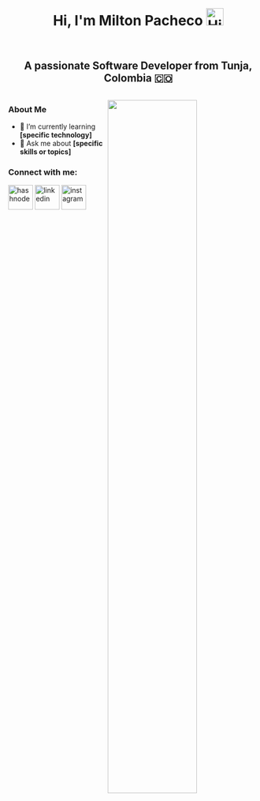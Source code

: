 <!--h1 without bottom border-->
<div id="user-content-toc">
  <ul align="center">
    <summary><h1 style="display: inline-block">Hi, I'm Milton Pacheco <img src="https://media.giphy.com/media/hvRJCLFzcasrR4ia7z/giphy.gif" width="35px" alt="Hi"></h1></summary>
  </ul>
</div>

<!--h2 without bottom border-->
<div id="user-content-toc">
  <ul align="center">
    <summary><h2 style="display: inline-block">A passionate Software Developer from Tunja, Colombia 🇨🇴</h2></summary>
  </ul>
</div>

<p>
  
<img src="https://media3.giphy.com/media/v1.Y2lkPTc5MGI3NjExMGlpbW9sb2RuMHhxcHVwMGU2cjl2aGhhazgzM2Y2YjJhdmxpdWd5YyZlcD12MV9pbnRlcm5hbF9naWZfYnlfaWQmY3Q9Zw/Y4ak9Ki2GZCbJxAnJD/giphy.webp" width="60%" align="right" />
  
  ### About Me
  - 🌱 I’m currently learning **[specific technology]**
  - 💬 Ask me about **[specific skills or topics]**

</p>

### Connect with me:

<!--icons and links-->
<p align="left">
<a href="https://github.com/MiltonPacheco29" target="blank"><img align="center" src="" alt="hashnode" height="50" width="50" /></a>
<a href="https://www.linkedin.com/in/miltonpacheco01" target="blank"><img align="center" src="" alt="linkedin" height="50" width="50" /></a>
<a href="https://github.com/MiltonPacheco29" target="blank"><img align="center" src="" alt="instagram" height="50" width="50" /></a>
</p>
